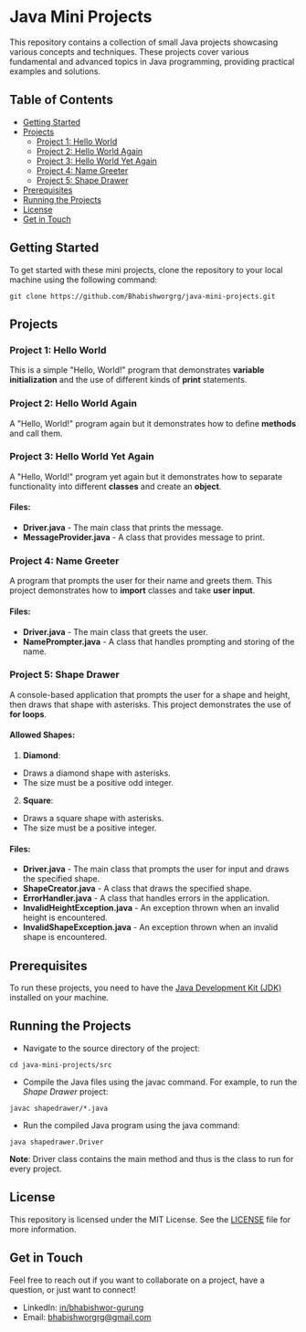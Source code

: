 # Java Mini Projects
This repository contains a collection of small Java projects showcasing various concepts and techniques. These projects cover various fundamental and advanced topics in Java programming, providing practical examples and solutions.


## Table of Contents
- [Getting Started](#getting-started)
- [Projects](#projects)
  - [Project 1: Hello World](#project-1-hello-world)
  - [Project 2: Hello World Again](#project-2-hello-world-again)
  - [Project 3: Hello World Yet Again](#project-3-hello-world-yet-again)
  - [Project 4: Name Greeter](#project-4-name-greeter)
  - [Project 5: Shape Drawer](#project-5-shape-drawer)
- [Prerequisites](#prerequisites)
- [Running the Projects](#running-the-projects)
- [License](#license)
- [Get in Touch](#get-in-touch)


## Getting Started
To get started with these mini projects, clone the repository to your local machine using the following command:
```
git clone https://github.com/Bhabishworgrg/java-mini-projects.git
```


## Projects
### Project 1: Hello World
  This is a simple "Hello, World!" program that demonstrates **variable initialization** and the use of different kinds of **print** statements.

### Project 2: Hello World Again
  A "Hello, World!" program again but it demonstrates how to define **methods** and call them.

### Project 3: Hello World Yet Again
  A "Hello, World!" program yet again but it demonstrates how to separate functionality into different **classes** and create an **object**.
  #### Files:
  - **Driver.java** - The main class that prints the message.
  - **MessageProvider.java** - A class that provides message to print.

### Project 4: Name Greeter
  A program that prompts the user for their name and greets them. This project demonstrates how to **import** classes and take **user input**.
  #### Files:
  - **Driver.java** - The main class that greets the user.
  - **NamePrompter.java** - A class that handles prompting and storing of the name.

### Project 5: Shape Drawer
  A console-based application that prompts the user for a shape and height, then draws that shape with asterisks. This project demonstrates the use of **for loops**.
  #### Allowed Shapes:
  1. **Diamond**:
  - Draws a diamond shape with asterisks.
  - The size must be a positive odd integer.
  2. **Square**:
  - Draws a square shape with asterisks.
  - The size must be a positive integer.
  #### Files:
  - **Driver.java** - The main class that prompts the user for input and draws the specified shape.
  - **ShapeCreator.java** - A class that draws the specified shape.
  - **ErrorHandler.java** - A class that handles errors in the application.
  - **InvalidHeightException.java** - An exception thrown when an invalid height is encountered.
  - **InvalidShapeException.java** - An exception thrown when an invalid shape is encountered.

## Prerequisites
To run these projects, you need to have the [Java Development Kit (JDK)](https://www.oracle.com/in/java/technologies/downloads/) installed on your machine.

## Running the Projects
- Navigate to the source directory of the project:
```
cd java-mini-projects/src
```
- Compile the Java files using the javac command. For example, to run the *Shape Drawer* project:
```
javac shapedrawer/*.java
```
- Run the compiled Java program using the java command:
```
java shapedrawer.Driver
```
**Note**: Driver class contains the main method and thus is the class to run for every project.

## License
This repository is licensed under the MIT License. See the [LICENSE](LICENSE) file for more information.

## Get in Touch
Feel free to reach out if you want to collaborate on a project, have a question, or just want to connect!
- LinkedIn: [in/bhabishwor-gurung](https://www.linkedin.com/in/bhabishwor-gurung/)
- Email: [bhabishworgrg@gmail.com](mailto:bhabishworgrg@gmail.com)
